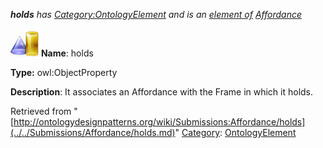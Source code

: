 ___holds__ has [Category:OntologyElement](../../Category/OntologyElement.md "Category:OntologyElement") and is an [element of](../../Property/ElementOf.md "Property:ElementOf") [Affordance](../../Submissions/Affordance.md "Submissions:Affordance")_


  




[![ObjectProperty](../../images/thumb/c/c3/ObjectProperty.gif/45px-ObjectProperty.gif)](../../Image/ObjectProperty.gif.md "ObjectProperty")
__Name__: holds 


__Type:__ owl:ObjectProperty 


__Description__: It associates an Affordance with the Frame in which it holds. 





Retrieved from "[http://ontologydesignpatterns.org/wiki/Submissions:Affordance/holds](../../Submissions/Affordance/holds.md)"
 [Category](http://ontologydesignpatterns.org/wiki/Special:Categories "Special:Categories"): [OntologyElement](../../Category/OntologyElement.md "Category:OntologyElement")